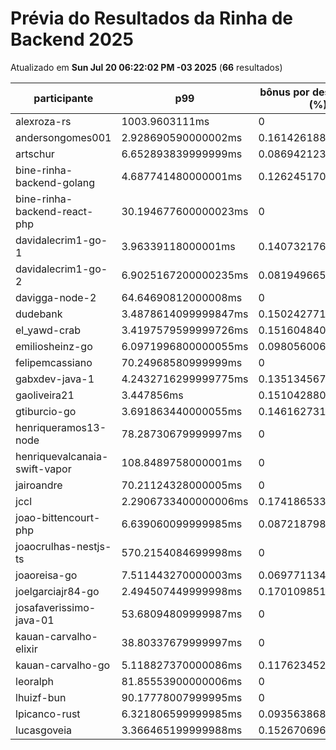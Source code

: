 # Prévia do Resultados da Rinha de Backend 2025
Atualizado em **Sun Jul 20 06:22:02 PM -03 2025** (**66** resultados)


| participante | p99 | bônus por desempenho (%) | multa ($) | lucro | logs |
| -- | -- | -- | -- | -- | -- |
|	alexroza-rs	|	1003.9603111ms	|	0	|	0	|	187161.49000000002	|	[logs](../participantes/alexroza-rs)
|	andersongomes001	|	2.928690590000002ms	|	0.16142618819999996	|	110177.24550000756	|	255430.57812127637	|	[logs](../participantes/andersongomes001)
|	artschur	|	6.652893839999999ms	|	0.08694212320000003	|	107739.8437499827	|	226851.5120181386	|	[logs](../participantes/artschur)
|	bine-rinha-backend-golang	|	4.687741480000001ms	|	0.1262451704	|	103429.90174998394	|	229391.31916677585	|	[logs](../participantes/bine-rinha-backend-golang)
|	bine-rinha-backend-react-php	|	30.194677600000023ms	|	0	|	107502.2676000251	|	199647.0684000466	|	[logs](../participantes/bine-rinha-backend-react-php)
|	davidalecrim1-go-1	|	3.96339118000001ms	|	0.1407321763999998	|	0	|	337010.39677057345	|	[logs](../participantes/davidalecrim1-go-1)
|	davidalecrim1-go-2	|	6.9025167200000235ms	|	0.08194966559999953	|	106288.33774999998	|	222279.18078083513	|	[logs](../participantes/davidalecrim1-go-2)
|	davigga-node-2	|	64.64690812000008ms	|	0	|	102979.96274999998	|	191248.50225	|	[logs](../participantes/davigga-node-2)
|	dudebank	|	3.4878614099999847ms	|	0.1502427718000003	|	0	|	357705.11397666996	|	[logs](../participantes/dudebank)
|	el_yawd-crab	|	3.4197579599999726ms	|	0.15160484080000056	|	109894.81474999998	|	251692.04423548369	|	[logs](../participantes/el_yawd-crab)
|	emiliosheinz-go	|	6.0971996800000055ms	|	0.0980560063999999	|	81163.84149999046	|	173471.71181875843	|	[logs](../participantes/emiliosheinz-go)
|	felipemcassiano	|	70.24968580999999ms	|	0	|	0	|	0	|	[logs](../participantes/felipemcassiano)
|	gabxdev-java-1	|	4.2432716299999775ms	|	0.13513456740000046	|	0	|	358751.15813894034	|	[logs](../participantes/gabxdev-java-1)
|	gaoliveira21	|	3.447856ms	|	0.15104288000000002	|	0	|	260126.89691239683	|	[logs](../participantes/gaoliveira21)
|	gtiburcio-go	|	3.691863440000055ms	|	0.1461627311999989	|	0	|	362899.121345511	|	[logs](../participantes/gtiburcio-go)
|	henriqueramos13-node	|	78.28730679999997ms	|	0	|	58750.09	|	109107.31	|	[logs](../participantes/henriqueramos13-node)
|	henriquevalcanaia-swift-vapor	|	108.8489758000001ms	|	0	|	0	|	0	|	[logs](../participantes/henriquevalcanaia-swift-vapor)
|	jairoandre	|	70.21124328000005ms	|	0	|	108854.59199999999	|	202158.528	|	[logs](../participantes/jairoandre)
|	jccl	|	2.2906733400000006ms	|	0.17418653319999997	|	0	|	86509.09695714057	|	[logs](../participantes/jccl)
|	joao-bittencourt-php	|	6.639060099999985ms	|	0.0872187980000003	|	0	|	0	|	[logs](../participantes/joao-bittencourt-php)
|	joaocrulhas-nestjs-ts	|	570.2154084699998ms	|	0	|	0	|	0	|	[logs](../participantes/joaocrulhas-nestjs-ts)
|	joaoreisa-go	|	7.511443270000003ms	|	0.06977113459999995	|	86285.55425	|	177445.28937746387	|	[logs](../participantes/joaoreisa-go)
|	joelgarciajr84-go	|	2.494507449999998ms	|	0.17010985100000003	|	60074.16975	|	140764.05257891776	|	[logs](../participantes/joelgarciajr84-go)
|	josafaverissimo-java-01	|	53.68094809999987ms	|	0	|	17189.234999999997	|	31922.865	|	[logs](../participantes/josafaverissimo-java-01)
|	kauan-carvalho-elixir	|	38.80337679999997ms	|	0	|	108314.8045	|	201156.0655	|	[logs](../participantes/kauan-carvalho-elixir)
|	kauan-carvalho-go	|	5.118827370000086ms	|	0.11762345259999828	|	0	|	346592.50110582355	|	[logs](../participantes/kauan-carvalho-go)
|	leoralph	|	81.85553900000006ms	|	0	|	0	|	180885.03	|	[logs](../participantes/leoralph)
|	lhuizf-bun	|	90.17778007999995ms	|	0	|	99037.4245	|	183926.6455	|	[logs](../participantes/lhuizf-bun)
|	lpicanco-rust	|	6.321806599999985ms	|	0.0935638680000003	|	109121.00325	|	231824.10073317314	|	[logs](../participantes/lpicanco-rust)
|	lucasgoveia	|	3.366465199999988ms	|	0.15267069600000024	|	0	|	348509.58726421	|	[logs](../participantes/lucasgoveia)
